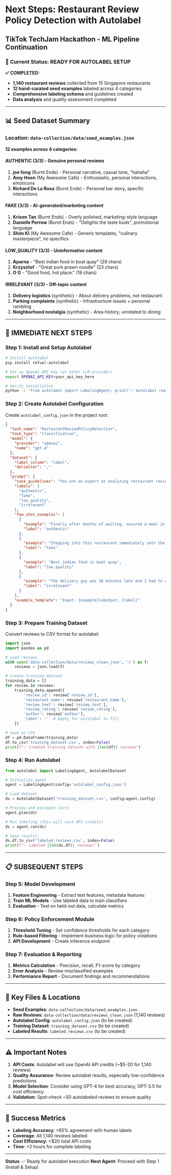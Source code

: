 # Next Steps: Restaurant Review Policy Detection with Autolabel
## TikTok TechJam Hackathon - ML Pipeline Continuation

### 🎯 **Current Status: READY FOR AUTOLABEL SETUP**

**✅ COMPLETED:**
- **1,140 restaurant reviews** collected from 15 Singapore restaurants
- **12 hand-curated seed examples** labeled across 4 categories
- **Comprehensive labeling schema** and guidelines created
- **Data analysis** and quality assessment completed

---

## 📊 **Seed Dataset Summary**

### **Location:** `data-collection/data/seed_examples.json`
**12 examples across 4 categories:**

#### **AUTHENTIC (3/3) - Genuine personal reviews**
1. **joe fong** (Burnt Ends) - Personal narrative, casual tone, "hahaha"
2. **Amy Hoon** (My Awesome Cafe) - Enthusiastic, personal interactions, emoticons  
3. **Richard De La Rosa** (Burnt Ends) - Personal bar story, specific interactions

#### **FAKE (3/3) - AI-generated/marketing content**
1. **Krison Tan** (Burnt Ends) - Overly polished, marketing-style language
2. **Danielle Perrow** (Burnt Ends) - "Delights the taste buds", promotional language
3. **Shim Kl** (My Awesome Cafe) - Generic templates, "culinary masterpiece", no specifics

#### **LOW_QUALITY (3/3) - Uninformative content**
1. **Aparna** - "Best indian food in boat quay" (29 chars)
2. **Krzysztof** - "Great pork prawn noodle" (23 chars)
3. **O O** - "Good food, hot place." (19 chars)

#### **IRRELEVANT (3/3) - Off-topic content**
1. **Delivery logistics** (synthetic) - About delivery problems, not restaurant
2. **Parking complaints** (synthetic) - Infrastructure issues + personal rambling
3. **Neighborhood nostalgia** (synthetic) - Area history, unrelated to dining

---

## 🚀 **IMMEDIATE NEXT STEPS**

### **Step 1: Install and Setup Autolabel**
```bash
# Install autolabel
pip install refuel-autolabel

# Set up OpenAI API key (or other LLM provider)
export OPENAI_API_KEY=your_api_key_here

# Verify installation
python -c "from autolabel import LabelingAgent; print('✅ Autolabel ready!')"
```

### **Step 2: Create Autolabel Configuration**
Create `autolabel_config.json` in the project root:

```json
{
  "task_name": "RestaurantReviewPolicyDetection",
  "task_type": "classification",
  "model": {
    "provider": "openai",
    "name": "gpt-4"
  },
  "dataset": {
    "label_column": "label",
    "delimiter": ","
  },
  "prompt": {
    "task_guidelines": "You are an expert at analyzing restaurant reviews for policy violations and quality assessment. Classify each review into one of the following categories: {labels}",
    "labels": [
      "authentic",
      "fake", 
      "low_quality",
      "irrelevant"
    ],
    "few_shot_examples": [
      {
        "example": "Finally after months of waiting, secured a meal in this popular restaurant..\n\nBurnt ends, actually served beyond steak as their signature..but smoked flavours in all their cuisine.\n\nGrissini, crisp breadsticks, paired with taramasalata, a traditional Greek dip made from salted cod roe, olive oil, lemon juice, and crispy flat bread was refreshing great appetising starter.\n\nQuail egg smoked giving an explosive smoky flavour on one bite, caviar was a great compliment to the texture and brings freshness to the smokeness.\n\nJamaica wings or rather a halved wing, looks too small for me, but it took me 3 bites , hahaha. Is because I totally loved that flavour and slowly tasted the wonderful wings flavour.\n\nEel and bone marrow, like the photos shows..seems normal like a unagi sushi , but this is done smoked flavour glazed in the special miso sauce that I consider 5 🌟 against any omakase japanese resturant.   The bone marrow was hidden as a base that did not really over power the eel.\n\nMain course was WA Marron grill to perfection, like medium rare..that is preserved the softness of the body, the glazed sauce was amazing don't even remember what was it.\n\nFinally the Australian steak, it was ok, lack the punch of a wow for a steak\n\nConcluded with smoked lava cake, this is totally amazingly different with a strong smoky smoke in ur mouth,  of course it has to be eaten with the ice cream.\n\nI am thrilled by the different presentation of course that resembles smoky identity yet letting each element of food be amazingly created to refine texture and taste.",
        "label": "authentic"
      },
      {
        "example": "Stepping into this restaurant immediately sets the tone for a refined yet warmly inviting dining experience. The high ceilings, exposed beams, and striking vertical pillars give the space a grand industrial-chic feel, complemented by warm amber lighting and neatly set tables. The open kitchen allows diners to watch the chefs in action, adding an engaging, lively atmosphere.\n\nThe food presentation is elegant and minimalist, allowing the quality of the ingredients to shine. The slices of beef are cooked to a perfect medium-rare, with a delicate char on the outside and a juicy, tender center, paired simply with fresh greens for a clean, balanced plate. Another standout is the richly glazed beef-topped toast, crowned with tart pickles and fresh chives—a harmonious combination of sweet, tangy, and savory notes.\n\nThe playful touch of charred marshmallows on skewers hints at the restaurant's creative flair, blending nostalgic comfort with gourmet technique.\n\nService is very attentive and professional, with the chefs clearly passionate about their craft. Overall, this is a place that blends sophisticated dining with a relaxed ambience, making it perfect for both special occasions and indulgent casual meals.",
        "label": "fake"
      },
      {
        "example": "Best indian food in boat quay",
        "label": "low_quality"
      },
      {
        "example": "The delivery guy was 30 minutes late and I had to call the delivery company twice. My apartment is hard to find and the GPS doesn't work properly in this area. The driver didn't speak English well. Very frustrating experience with the delivery service.",
        "label": "irrelevant"
      }
    ],
    "example_template": "Input: {example}\nOutput: {label}"
  }
}
```

### **Step 3: Prepare Training Dataset**
Convert reviews to CSV format for autolabel:

```python
import json
import pandas as pd

# Load reviews
with open('data-collection/data/reviews_clean.json', 'r') as f:
    reviews = json.load(f)

# Create training dataset
training_data = []
for review in reviews:
    training_data.append({
        'review_id': review['review_id'],
        'restaurant_name': review['restaurant_name'], 
        'review_text': review['review_text'],
        'review_rating': review['review_rating'],
        'author': review['author'],
        'label': ''  # Empty for autolabel to fill
    })

# Save as CSV
df = pd.DataFrame(training_data)
df.to_csv('training_dataset.csv', index=False)
print(f"✅ Created training dataset with {len(df)} reviews")
```

### **Step 4: Run Autolabel**
```python
from autolabel import LabelingAgent, AutolabelDataset

# Initialize agent
agent = LabelingAgent(config='autolabel_config.json')

# Load dataset
ds = AutolabelDataset('training_dataset.csv', config=agent.config)

# Preview and estimate costs
agent.plan(ds)

# Run labeling (this will cost API credits)
ds = agent.run(ds)

# Save results
ds.df.to_csv('labeled_reviews.csv', index=False)
print(f"✅ Labeled {len(ds.df)} reviews!")
```

---

## 📋 **SUBSEQUENT STEPS**

### **Step 5: Model Development**
1. **Feature Engineering** - Extract text features, metadata features
2. **Train ML Models** - Use labeled data to train classifiers
3. **Evaluation** - Test on held-out data, calculate metrics

### **Step 6: Policy Enforcement Module**
1. **Threshold Tuning** - Set confidence thresholds for each category
2. **Rule-based Filtering** - Implement business logic for policy violations
3. **API Development** - Create inference endpoint

### **Step 7: Evaluation & Reporting**
1. **Metrics Calculation** - Precision, recall, F1-score by category
2. **Error Analysis** - Review misclassified examples
3. **Performance Report** - Document findings and recommendations

---

## 🎯 **Key Files & Locations**

- **Seed Examples**: `data-collection/data/seed_examples.json`
- **Raw Reviews**: `data-collection/data/reviews_clean.json` (1,140 reviews)
- **Autolabel Config**: `autolabel_config.json` (to be created)
- **Training Dataset**: `training_dataset.csv` (to be created)
- **Labeled Results**: `labeled_reviews.csv` (to be created)

---

## ⚠️ **Important Notes**

1. **API Costs**: Autolabel will use OpenAI API credits (~$5-20 for 1,140 reviews)
2. **Quality Assurance**: Review autolabel results, especially low-confidence predictions
3. **Model Selection**: Consider using GPT-4 for best accuracy, GPT-3.5 for cost efficiency
4. **Validation**: Spot-check ~50 autolabeled reviews to ensure quality

---

## 🚀 **Success Metrics**

- **Labeling Accuracy**: >85% agreement with human labels
- **Coverage**: All 1,140 reviews labeled
- **Cost Efficiency**: <$20 total API costs
- **Time**: <2 hours for complete labeling

---

**Status**: ✅ Ready for autolabel execution
**Next Agent**: Proceed with Step 1 (Install & Setup)
